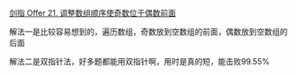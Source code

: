 [剑指 Offer 21. 调整数组顺序使奇数位于偶数前面](https://leetcode-cn.com/problems/diao-zheng-shu-zu-shun-xu-shi-qi-shu-wei-yu-ou-shu-qian-mian-lcof/)

解法一是比较容易想到的，遍历数组，奇数放到空数组的前面，偶数放到空数组的后面

解法二是双指针法，好多题都能用双指针啊，用时是真的短，能击败99.55%